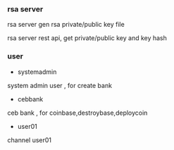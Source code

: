 
### rsa server

rsa server gen rsa private/public key file

rsa server rest api, get private/public key and key hash

### user

- systemadmin

system admin user , for create bank

- cebbank

ceb bank , for coinbase,destroybase,deploycoin

- user01

channel user01